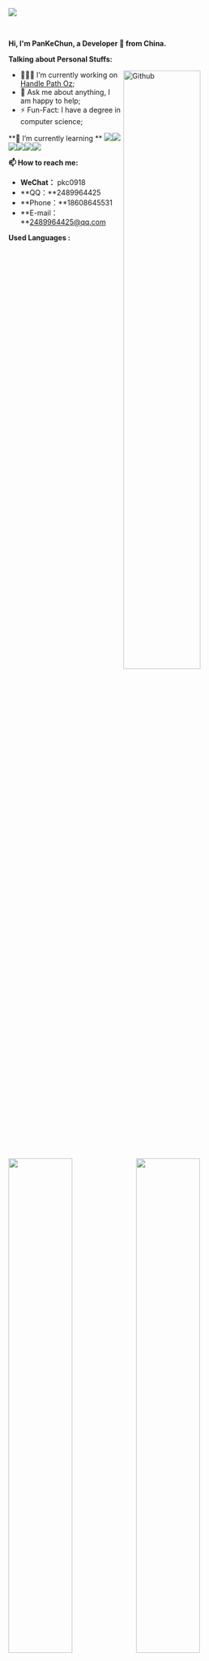<!-- Your title -->

![](C:\Users\Lenovo\Desktop\name.png)

&nbsp;

**Hi, I'm  PanKeChun, a Developer 🚀 from China.**

<!-- Talking about you -->
**Talking about Personal Stuffs:**

<!-- Any image aligned to the right. Beware the width -->
<img width="55%" align="right" alt="Github" src="C:\Users\Lenovo\Desktop\git-header.svg" />

- 👨🏽‍💻 I’m currently working on [Handle Path Oz](https://github.com/pkc918/data_structures_and_algorithms);
- 💬 Ask me about anything, I am happy to help;
- ⚡️ Fun-Fact: I have a degree in computer science;

**🌱 I’m currently learning **
<code><img src="https://img.shields.io/badge/typescript-black.svg?style=for-the-badge&logo=typescript"/></code><code><img src="https://img.shields.io/badge/-JavaScript-black?style=for-the-badge&logo=JavaScript"/></code><code><img src="https://img.shields.io/badge/-Go-black?style=for-the-badge&logo=go"/></code><code><img src="https://img.shields.io/badge/node.js-black?style=for-the-badge&logo=node.js"/></code><code><img src="https://img.shields.io/badge/react-black.svg?style=for-the-badge&logo=react"/></code><code><img src="https://img.shields.io/badge/vuejs-black.svg?style=for-the-badge&logo=vuedotjs"/></code>

**📫 How to reach me:**

- **WeChat：** pkc0918
- **QQ：**2489964425
- **Phone：**18608645531
- **E-mail：**2489964425@qq.com

**Used Languages :** 

<img align="center" width="50%" src="https://github-readme-stats.vercel.app/api/top-langs/?username=pkc918&layout=compact&theme=buefy&hide_border=true" alt="" /><img align="center" width="50%"  src="https://github-readme-stats.vercel.app/api?username=pkc918&show_icons=true&theme=buefy&hide_border=true" alt="" /> 


